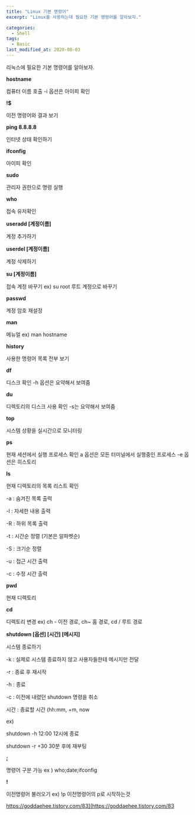 ```yaml
---
title: "Linux 기본 명령어"
excerpt: "Linux를 사용하는데 필요한 기본 명령어를 알아보자."

categories:
  - Shell
tags:
  - Basic
last_modified_at: 2020-08-03
---
```




리눅스에 필요한 기본 명령어를 알아보자.


**hostname** 
  
 컴퓨터 이름 호출  -i 옵션은 아이피 확인


  
  
**!$**
  
 이전 명령어와 결과 보기
  
  


**ping 8.8.8.8**
  
 인터넷 상태 확인하기
  
  


**ifconfig**
  
 아이피 확인 
  
  


**sudo** 
  
 관리자 권한으로 명령 실행
  
  


**who**
  
 접속 유저확인
  
  


**useradd  [계정이름]**
  
 계정 추가하기
  
  


**userdel  [계정이름]**
  
 계정 삭제하기
  
  


**su [계정이름]**
  
 접속 계정 바꾸기  ex) su root  루트 계정으로 바꾸기
  
  


**passwd** 
  
 계정 암호 재설정
  
  


**man** 
  
 메뉴얼  ex) man hostname
  
  


**history**
  
 사용한 명령어 목록 전부 보기
  
  


**df**
  
 디스크 확인 -h 옵션은 요약해서 보여줌
  
  


**du**
  
 디렉토리의 디스크 사용 확인 -s는 요약해서 보여줌
  
  


**top**
  
 시스템 상황을 실시간으로 모니터링
  
  


**ps** 
  
 현재 세션에서 실행 프로세스 확인 a 옵션은 모든 터미널에서 실행중인 프로세스 -e 옵션은 히스토리
  
  


**ls** 
  
 현재 디렉토리의 목록 리스트 확인 
  
-a : 숨겨진 목록 출력 
  
-l : 자세한 내용 출력
  
-R : 하위 목록 출력
  
-t : 시간순 정렬 (기본은 알파벳순)
  
-S : 크기순 정렬
  
-u : 접근 시간 출력
  
-c : 수정 시간 출력
  
  


**pwd**
  
 현재 디렉토리
  
  


**cd**
  
 디렉토리 변경 ex) ch -  이전 경로, ch~ 홈 경로, cd / 루트 경로
  
  


**shutdown [옵션] [시간] [메시지]**
  
 시스템 종료하기
  
-k : 실제로 시스템 종료하지 않고 사용자들한테 메시지만 전달
  
-r : 종료 후 재시작
  
-h : 종료
  
-c : 이전에 내렸던 shutdown 명령을 취소
  
시간 : 종료할 시간 (hh:mm, +m, now
  
ex)
  
shutdown -h 12:00  12시에 종료
  
shutdown -r +30 30분 후에 재부팅      
  
  


**;** 
  
 명령어 구분 가능 ex ) who;date;ifconfig
  
  


**!**
  
 이전명령어 불러오기 ex) !p 이전명령어의 p로 시작하는것
  
  


<https://goddaehee.tistory.com/83](https://goddaehee.tistory.com/83>

